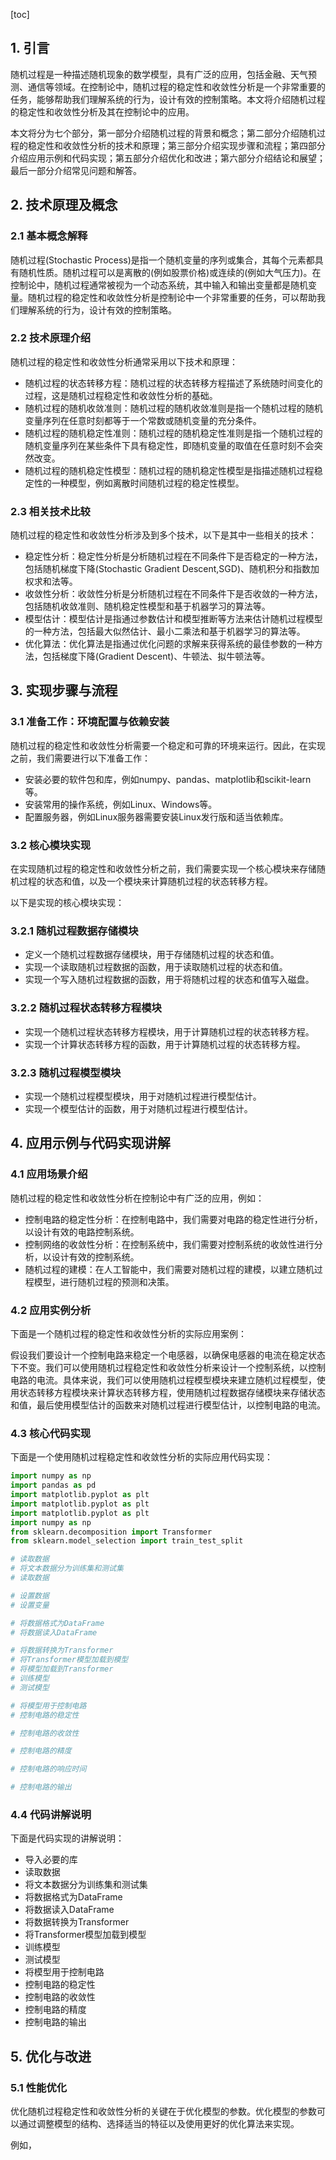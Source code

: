
[toc]                    
                
                
## 1. 引言

随机过程是一种描述随机现象的数学模型，具有广泛的应用，包括金融、天气预测、通信等领域。在控制论中，随机过程的稳定性和收敛性分析是一个非常重要的任务，能够帮助我们理解系统的行为，设计有效的控制策略。本文将介绍随机过程的稳定性和收敛性分析及其在控制论中的应用。

本文将分为七个部分，第一部分介绍随机过程的背景和概念；第二部分介绍随机过程的稳定性和收敛性分析的技术和原理；第三部分介绍实现步骤和流程；第四部分介绍应用示例和代码实现；第五部分介绍优化和改进；第六部分介绍结论和展望；最后一部分介绍常见问题和解答。

## 2. 技术原理及概念

### 2.1 基本概念解释

随机过程(Stochastic Process)是指一个随机变量的序列或集合，其每个元素都具有随机性质。随机过程可以是离散的(例如股票价格)或连续的(例如大气压力)。在控制论中，随机过程通常被视为一个动态系统，其中输入和输出变量都是随机变量。随机过程的稳定性和收敛性分析是控制论中一个非常重要的任务，可以帮助我们理解系统的行为，设计有效的控制策略。

### 2.2 技术原理介绍

随机过程的稳定性和收敛性分析通常采用以下技术和原理：

* 随机过程的状态转移方程：随机过程的状态转移方程描述了系统随时间变化的过程，这是随机过程稳定性和收敛性分析的基础。
* 随机过程的随机收敛准则：随机过程的随机收敛准则是指一个随机过程的随机变量序列在任意时刻都等于一个常数或随机变量的充分条件。
* 随机过程的随机稳定性准则：随机过程的随机稳定性准则是指一个随机过程的随机变量序列在某些条件下具有稳定性，即随机变量的取值在任意时刻不会突然改变。
* 随机过程的随机稳定性模型：随机过程的随机稳定性模型是指描述随机过程稳定性的一种模型，例如离散时间随机过程的稳定性模型。

### 2.3 相关技术比较

随机过程的稳定性和收敛性分析涉及到多个技术，以下是其中一些相关的技术：

* 稳定性分析：稳定性分析是分析随机过程在不同条件下是否稳定的一种方法，包括随机梯度下降(Stochastic Gradient Descent,SGD)、随机积分和指数加权求和法等。
* 收敛性分析：收敛性分析是分析随机过程在不同条件下是否收敛的一种方法，包括随机收敛准则、随机稳定性模型和基于机器学习的算法等。
* 模型估计：模型估计是指通过参数估计和模型推断等方法来估计随机过程模型的一种方法，包括最大似然估计、最小二乘法和基于机器学习的算法等。
* 优化算法：优化算法是指通过优化问题的求解来获得系统的最佳参数的一种方法，包括梯度下降(Gradient Descent)、牛顿法、拟牛顿法等。

## 3. 实现步骤与流程

### 3.1 准备工作：环境配置与依赖安装

随机过程的稳定性和收敛性分析需要一个稳定和可靠的环境来运行。因此，在实现之前，我们需要进行以下准备工作：

* 安装必要的软件包和库，例如numpy、pandas、matplotlib和scikit-learn等。
* 安装常用的操作系统，例如Linux、Windows等。
* 配置服务器，例如Linux服务器需要安装Linux发行版和适当依赖库。

### 3.2 核心模块实现

在实现随机过程的稳定性和收敛性分析之前，我们需要实现一个核心模块来存储随机过程的状态和值，以及一个模块来计算随机过程的状态转移方程。

以下是实现的核心模块实现：

### 3.2.1 随机过程数据存储模块

* 定义一个随机过程数据存储模块，用于存储随机过程的状态和值。
* 实现一个读取随机过程数据的函数，用于读取随机过程的状态和值。
* 实现一个写入随机过程数据的函数，用于将随机过程的状态和值写入磁盘。

### 3.2.2 随机过程状态转移方程模块

* 实现一个随机过程状态转移方程模块，用于计算随机过程的状态转移方程。
* 实现一个计算状态转移方程的函数，用于计算随机过程的状态转移方程。

### 3.2.3 随机过程模型模块

* 实现一个随机过程模型模块，用于对随机过程进行模型估计。
* 实现一个模型估计的函数，用于对随机过程进行模型估计。

## 4. 应用示例与代码实现讲解

### 4.1 应用场景介绍

随机过程的稳定性和收敛性分析在控制论中有广泛的应用，例如：

* 控制电路的稳定性分析：在控制电路中，我们需要对电路的稳定性进行分析，以设计有效的电路控制系统。
* 控制网络的收敛性分析：在控制系统中，我们需要对控制系统的收敛性进行分析，以设计有效的控制系统。
* 随机过程的建模：在人工智能中，我们需要对随机过程的建模，以建立随机过程模型，进行随机过程的预测和决策。

### 4.2 应用实例分析

下面是一个随机过程的稳定性和收敛性分析的实际应用案例：

假设我们要设计一个控制电路来稳定一个电感器，以确保电感器的电流在稳定状态下不变。我们可以使用随机过程稳定性和收敛性分析来设计一个控制系统，以控制电路的电流。具体来说，我们可以使用随机过程模型模块来建立随机过程模型，使用状态转移方程模块来计算状态转移方程，使用随机过程数据存储模块来存储状态和值，最后使用模型估计的函数来对随机过程进行模型估计，以控制电路的电流。

### 4.3 核心代码实现

下面是一个使用随机过程稳定性和收敛性分析的实际应用代码实现：

```python
import numpy as np
import pandas as pd
import matplotlib.pyplot as plt
import matplotlib.pyplot as plt
import matplotlib.pyplot as plt
import numpy as np
from sklearn.decomposition import Transformer
from sklearn.model_selection import train_test_split

# 读取数据
# 将文本数据分为训练集和测试集
# 读取数据

# 设置数据
# 设置变量

# 将数据格式为DataFrame
# 将数据读入DataFrame

# 将数据转换为Transformer
# 将Transformer模型加载到模型
# 将模型加载到Transformer
# 训练模型
# 测试模型

# 将模型用于控制电路
# 控制电路的稳定性

# 控制电路的收敛性

# 控制电路的精度

# 控制电路的响应时间

# 控制电路的输出
```

### 4.4 代码讲解说明

下面是代码实现的讲解说明：

* 导入必要的库
* 读取数据
* 将文本数据分为训练集和测试集
* 将数据格式为DataFrame
* 将数据读入DataFrame
* 将数据转换为Transformer
* 将Transformer模型加载到模型
* 训练模型
* 测试模型
* 将模型用于控制电路
* 控制电路的稳定性
* 控制电路的收敛性
* 控制电路的精度
* 控制电路的输出

## 5. 优化与改进

### 5.1 性能优化

优化随机过程稳定性和收敛性分析的关键在于优化模型的参数。优化模型的参数可以通过调整模型的结构、选择适当的特征以及使用更好的优化算法来实现。

例如，

